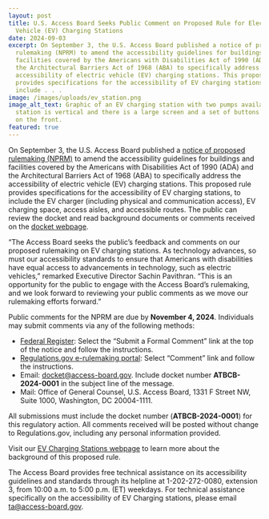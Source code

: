 ```yaml
---
layout: post
title: U.S. Access Board Seeks Public Comment on Proposed Rule for Electric
  Vehicle (EV) Charging Stations
date: 2024-09-03
excerpt: On September 3, the U.S. Access Board published a notice of proposed
  rulemaking (NPRM) to amend the accessibility guidelines for buildings and
  facilities covered by the Americans with Disabilities Act of 1990 (ADA) and
  the Architectural Barriers Act of 1968 (ABA) to specifically address the
  accessibility of electric vehicle (EV) charging stations. This proposed rule
  provides specifications for the accessibility of EV charging stations, to
  include . . .
image: /images/uploads/ev_station.png
image_alt_text: Graphic of an EV charging station with two pumps available. The
  station is vertical and there is a large screen and a set of buttons below it
  on the front.
featured: true
---
```

On September 3, the U.S. Access Board published a [notice of proposed rulemaking (NPRM)](https://www.federalregister.gov/documents/2024/09/03/2024-18820/americans-with-disabilities-act-and-architectural-barriers-act-accessibility-guidelines-ev-charging) to amend the accessibility guidelines for buildings and facilities covered by the Americans with Disabilities Act of 1990 (ADA) and the Architectural Barriers Act of 1968 (ABA) to specifically address the accessibility of electric vehicle (EV) charging stations. This proposed rule provides specifications for the accessibility of EV charging stations, to include the EV charger (including physical and communication access), EV charging space, access aisles, and accessible routes. The public can review the docket and read background documents or comments received on the [docket webpage](https://www.regulations.gov/docket/ATBCB-2024-0001).

“The Access Board seeks the public’s feedback and comments on our proposed rulemaking on EV charging stations. As technology advances, so must our accessibility standards to ensure that Americans with disabilities have equal access to advancements in technology, such as electric vehicles,” remarked Executive Director Sachin Pavithran. “This is an opportunity for the public to engage with the Access Board’s rulemaking, and we look forward to reviewing your public comments as we move our rulemaking efforts forward.”

Public comments for the NPRM are due by **November 4, 2024**. Individuals may submit comments via any of the following methods:

* [Federal Register](https://www.federalregister.gov/documents/2024/09/03/2024-18820/americans-with-disabilities-act-and-architectural-barriers-act-accessibility-guidelines-ev-charging): Select the “Submit a Formal Comment” link at the top of the notice and follow the instructions.
* [Regulations.gov e-rulemaking portal](https://www.regulations.gov/document/ATBCB-2024-0001-0001): Select “Comment” link and follow the instructions.
* Email: [docket@access-board.gov](mailto:docket@access-board.gov). Include docket number **ATBCB-2024-0001** in the subject line of the message.
* Mail: Office of General Counsel, U.S. Access Board, 1331 F Street NW, Suite 1000, Washington, DC 20004-1111.

All submissions must include the docket number (**ATBCB-2024-0001**) for this regulatory action. All comments received will be posted without change to Regulations.gov, including any personal information provided.

Visit our [EV Charging Stations webpage](https://www.access-board.gov/evse/) to learn more about the background of this proposed rule.

The Access Board provides free technical assistance on its accessibility guidelines and standards through its helpline at 1-202-272-0080, extension 3, from 10:00 a.m. to 5:00 p.m. (ET) weekdays. For technical assistance specifically on the accessibility of EV Charging stations, please email [ta@access-board.gov](mailto:ta@access-board.gov).